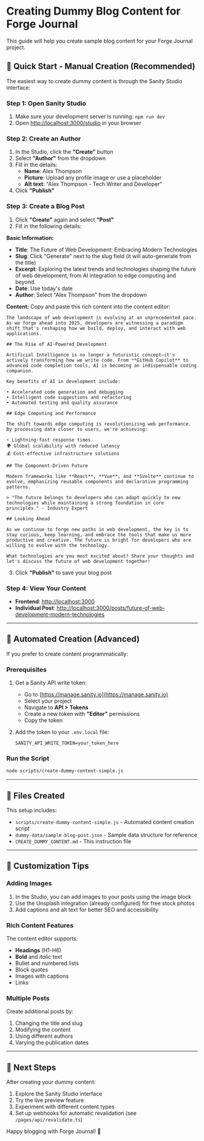 # Creating Dummy Blog Content for Forge Journal

This guide will help you create sample blog content for your Forge Journal project.

## 🎯 Quick Start - Manual Creation (Recommended)

The easiest way to create dummy content is through the Sanity Studio interface:

### Step 1: Open Sanity Studio
1. Make sure your development server is running: `npm run dev`
2. Open [http://localhost:3000/studio](http://localhost:3000/studio) in your browser

### Step 2: Create an Author
1. In the Studio, click the **"Create"** button
2. Select **"Author"** from the dropdown
3. Fill in the details:
   - **Name**: Alex Thompson
   - **Picture**: Upload any profile image or use a placeholder
   - **Alt text**: "Alex Thompson - Tech Writer and Developer"
4. Click **"Publish"**

### Step 3: Create a Blog Post
1. Click **"Create"** again and select **"Post"**
2. Fill in the following details:

**Basic Information:**
- **Title**: The Future of Web Development: Embracing Modern Technologies
- **Slug**: Click "Generate" next to the slug field (it will auto-generate from the title)
- **Excerpt**: Exploring the latest trends and technologies shaping the future of web development, from AI integration to edge computing and beyond.
- **Date**: Use today's date
- **Author**: Select "Alex Thompson" from the dropdown

**Content:**
Copy and paste this rich content into the content editor:

```
The landscape of web development is evolving at an unprecedented pace. As we forge ahead into 2025, developers are witnessing a paradigm shift that's reshaping how we build, deploy, and interact with web applications.

## The Rise of AI-Powered Development

Artificial Intelligence is no longer a futuristic concept—it's actively transforming how we write code. From **GitHub Copilot** to advanced code completion tools, AI is becoming an indispensable coding companion.

Key benefits of AI in development include:

• Accelerated code generation and debugging
• Intelligent code suggestions and refactoring  
• Automated testing and quality assurance

## Edge Computing and Performance

The shift towards edge computing is revolutionizing web performance. By processing data closer to users, we're achieving:

⚡ Lightning-fast response times
🌍 Global scalability with reduced latency
💰 Cost-effective infrastructure solutions

## The Component-Driven Future

Modern frameworks like **React**, **Vue**, and **Svelte** continue to evolve, emphasizing reusable components and declarative programming patterns.

> "The future belongs to developers who can adapt quickly to new technologies while maintaining a strong foundation in core principles." - Industry Expert

## Looking Ahead

As we continue to forge new paths in web development, the key is to stay curious, keep learning, and embrace the tools that make us more productive and creative. The future is bright for developers who are willing to evolve with the technology.

What technologies are you most excited about? Share your thoughts and let's discuss the future of web development together!
```

3. Click **"Publish"** to save your blog post

### Step 4: View Your Content
- **Frontend**: [http://localhost:3000](http://localhost:3000)
- **Individual Post**: [http://localhost:3000/posts/future-of-web-development-modern-technologies](http://localhost:3000/posts/future-of-web-development-modern-technologies)

---

## 🤖 Automated Creation (Advanced)

If you prefer to create content programmatically:

### Prerequisites
1. Get a Sanity API write token:
   - Go to [https://manage.sanity.io](https://manage.sanity.io)
   - Select your project
   - Navigate to **API > Tokens**
   - Create a new token with **"Editor"** permissions
   - Copy the token

2. Add the token to your `.env.local` file:
   ```
   SANITY_API_WRITE_TOKEN=your_token_here
   ```

### Run the Script
```bash
node scripts/create-dummy-content-simple.js
```

---

## 📁 Files Created

This setup includes:
- `scripts/create-dummy-content-simple.js` - Automated content creation script
- `dummy-data/sample-blog-post.json` - Sample data structure for reference
- `CREATE_DUMMY_CONTENT.md` - This instruction file

---

## 🎨 Customization Tips

### Adding Images
1. In the Studio, you can add images to your posts using the image block
2. Use the Unsplash integration (already configured) for free stock photos
3. Add captions and alt text for better SEO and accessibility

### Rich Content Features
The content editor supports:
- **Headings** (H1-H6)
- **Bold** and *italic* text
- Bullet and numbered lists
- Block quotes
- Images with captions
- Links

### Multiple Posts
Create additional posts by:
1. Changing the title and slug
2. Modifying the content
3. Using different authors
4. Varying the publication dates

---

## 🚀 Next Steps

After creating your dummy content:
1. Explore the Sanity Studio interface
2. Try the live preview feature
3. Experiment with different content types
4. Set up webhooks for automatic revalidation (see `/pages/api/revalidate.ts`)

Happy blogging with Forge Journal! 🎉
